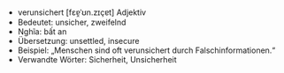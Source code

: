 - verunsichert [fɛɐ̯ˈʊn.zɪçɐt]	Adjektiv
- Bedeutet: unsicher, zweifelnd
- Nghĩa: bất an
- Übersetzung: unsettled, insecure
- Beispiel: „Menschen sind oft verunsichert durch Falschinformationen.“
- Verwandte Wörter: Sicherheit, Unsicherheit